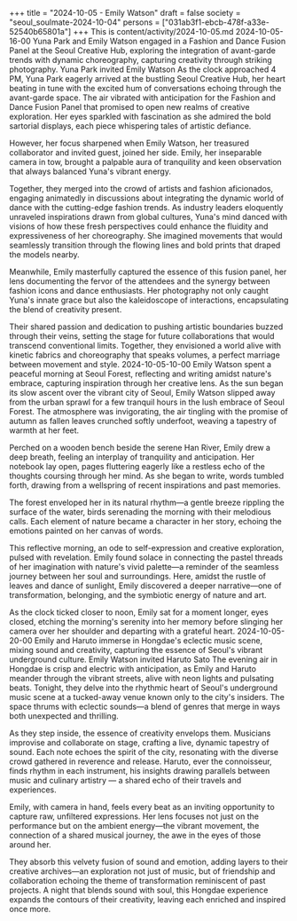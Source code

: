 +++
title = "2024-10-05 - Emily Watson"
draft = false
society = "seoul_soulmate-2024-10-04"
persons = ["031ab3f1-ebcb-478f-a33e-52540b65801a"]
+++
This is content/activity/2024-10-05.md
2024-10-05-16-00
Yuna Park and Emily Watson engaged in a Fashion and Dance Fusion Panel at the Seoul Creative Hub, exploring the integration of avant-garde trends with dynamic choreography, capturing creativity through striking photography.
Yuna Park invited Emily Watson
As the clock approached 4 PM, Yuna Park eagerly arrived at the bustling Seoul Creative Hub, her heart beating in tune with the excited hum of conversations echoing through the avant-garde space. The air vibrated with anticipation for the Fashion and Dance Fusion Panel that promised to open new realms of creative exploration. Her eyes sparkled with fascination as she admired the bold sartorial displays, each piece whispering tales of artistic defiance.

However, her focus sharpened when Emily Watson, her treasured collaborator and invited guest, joined her side. Emily, her inseparable camera in tow, brought a palpable aura of tranquility and keen observation that always balanced Yuna's vibrant energy.

Together, they merged into the crowd of artists and fashion aficionados, engaging animatedly in discussions about integrating the dynamic world of dance with the cutting-edge fashion trends. As industry leaders eloquently unraveled inspirations drawn from global cultures, Yuna's mind danced with visions of how these fresh perspectives could enhance the fluidity and expressiveness of her choreography. She imagined movements that would seamlessly transition through the flowing lines and bold prints that draped the models nearby.

Meanwhile, Emily masterfully captured the essence of this fusion panel, her lens documenting the fervor of the attendees and the synergy between fashion icons and dance enthusiasts. Her photography not only caught Yuna's innate grace but also the kaleidoscope of interactions, encapsulating the blend of creativity present.

Their shared passion and dedication to pushing artistic boundaries buzzed through their veins, setting the stage for future collaborations that would transcend conventional limits. Together, they envisioned a world alive with kinetic fabrics and choreography that speaks volumes, a perfect marriage between movement and style.
2024-10-05-10-00
Emily Watson spent a peaceful morning at Seoul Forest, reflecting and writing amidst nature's embrace, capturing inspiration through her creative lens.
As the sun began its slow ascent over the vibrant city of Seoul, Emily Watson slipped away from the urban sprawl for a few tranquil hours in the lush embrace of Seoul Forest. The atmosphere was invigorating, the air tingling with the promise of autumn as fallen leaves crunched softly underfoot, weaving a tapestry of warmth at her feet. 

Perched on a wooden bench beside the serene Han River, Emily drew a deep breath, feeling an interplay of tranquility and anticipation. Her notebook lay open, pages fluttering eagerly like a restless echo of the thoughts coursing through her mind. As she began to write, words tumbled forth, drawing from a wellspring of recent inspirations and past memories. 

The forest enveloped her in its natural rhythm—a gentle breeze rippling the surface of the water, birds serenading the morning with their melodious calls. Each element of nature became a character in her story, echoing the emotions painted on her canvas of words. 

This reflective morning, an ode to self-expression and creative exploration, pulsed with revelation. Emily found solace in connecting the pastel threads of her imagination with nature's vivid palette—a reminder of the seamless journey between her soul and surroundings. Here, amidst the rustle of leaves and dance of sunlight, Emily discovered a deeper narrative—one of transformation, belonging, and the symbiotic energy of nature and art.

As the clock ticked closer to noon, Emily sat for a moment longer, eyes closed, etching the morning's serenity into her memory before slinging her camera over her shoulder and departing with a grateful heart.
2024-10-05-20-00
Emily and Haruto immerse in Hongdae's eclectic music scene, mixing sound and creativity, capturing the essence of Seoul's vibrant underground culture.
Emily Watson invited Haruto Sato
The evening air in Hongdae is crisp and electric with anticipation, as Emily and Haruto meander through the vibrant streets, alive with neon lights and pulsating beats. Tonight, they delve into the rhythmic heart of Seoul's underground music scene at a tucked-away venue known only to the city's insiders. The space thrums with eclectic sounds—a blend of genres that merge in ways both unexpected and thrilling. 

As they step inside, the essence of creativity envelops them. Musicians improvise and collaborate on stage, crafting a live, dynamic tapestry of sound. Each note echoes the spirit of the city, resonating with the diverse crowd gathered in reverence and release. Haruto, ever the connoisseur, finds rhythm in each instrument, his insights drawing parallels between music and culinary artistry — a shared echo of their travels and experiences. 

Emily, with camera in hand, feels every beat as an inviting opportunity to capture raw, unfiltered expressions. Her lens focuses not just on the performance but on the ambient energy—the vibrant movement, the connection of a shared musical journey, the awe in the eyes of those around her. 

They absorb this velvety fusion of sound and emotion, adding layers to their creative archives—an exploration not just of music, but of friendship and collaboration echoing the theme of transformation reminiscent of past projects. A night that blends sound with soul, this Hongdae experience expands the contours of their creativity, leaving each enriched and inspired once more.
